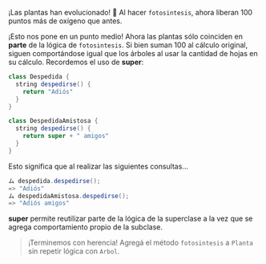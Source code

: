 ¡Las plantas han evolucionado! :eyes: Al hacer `fotosintesis`, ahora liberan 100 puntos más de oxígeno que antes.

¡Esto nos pone en un punto medio! Ahora las plantas sólo coinciden en **parte** de la lógica de `fotosintesis`. Si bien suman 100 al cálculo original, siguen comportándose igual que los árboles al usar la cantidad de hojas en su cálculo. Recordemos el uso de **super**:

```java
class Despedida {
  string despedirse() {
    return "Adiós"
  }
}

class DespedidaAmistosa {
  string despedirse() {
    return super + " amigos"
  }
}
```

Esto significa que al realizar las siguientes consultas...
```java
ム despedida.despedirse();
=> "Adiós"
ム despedidaAmistosa.despedirse();
=> "Adiós amigos"

```

**super** permite reutilizar parte de la lógica de la superclase a la vez que se agrega comportamiento propio de la subclase.

> ¡Terminemos con herencia! Agregá el método `fotosintesis` a `Planta` sin repetir lógica con `Arbol`.